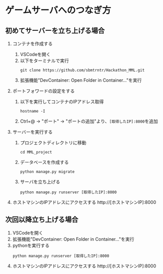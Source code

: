 # ゲームサーバへのつなぎ方


## 初めてサーバーを立ち上げる場合
1. コンテナを作成する
    1. VSCodeを開く
    2. 以下をターミナルで実行
        ```
        git clone https://github.com/sbmtrntr/Hackathon_MML.git
        ```
    3. 拡張機能"DevContainer: Open Folder in Container..."を実行
  
2. ポートフォワードの設定をする
    1. 以下を実行してコンテナのIPアドレス取得
        ```
        hostname -I
        ```
    2. Ctrl+@ -> "ポート" -> "ポートの追加"より、`[取得したIP]:8000`を追加
3. サーバーを実行する
    1. プロジェクトディレクトリに移動
        ```
        cd MML_project
        ```
    2. データベースを作成する
        ```
        python manage.py migrate
        ```
    3. サーバを立ち上げる
        ```
        python manage.py runserver [取得したIP]:8000
        ```
4. ホストマシンのIPアドレスにアクセスする
    http://[ホストマシンIP]:8000

## 次回以降立ち上げる場合
1. VSCodeを開く
2. 拡張機能"DevContainer: Open Folder in Container..."を実行
3. pythonを実行する
    ```
    python manage.py runserver [取得したIP]:8000
    ```
4. ホストマシンのIPアドレスにアクセスする
    http://[ホストマシンIP]:8000